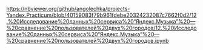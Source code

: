 https://nbviewer.org/github/angolechka/projects-Yandex.Practicum/blob/40159083f79b961fdebe20324232087c7662f0d2/12.%20Исследование%20данных%20сервиса%20“Яндекс.Музыка”%20—%20сравнение%20пользователей%20двух%20городов/12.%20Исследование%20данных%20сервиса%20“Яндекс.Музыка”%20—%20сравнение%20пользователей%20двух%20городов.ipynb
